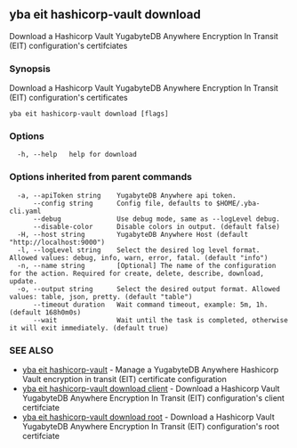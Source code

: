 ## yba eit hashicorp-vault download

Download a Hashicorp Vault YugabyteDB Anywhere Encryption In Transit (EIT) configuration's certifciates

### Synopsis

Download a Hashicorp Vault YugabyteDB Anywhere Encryption In Transit (EIT) configuration's certificates

```
yba eit hashicorp-vault download [flags]
```

### Options

```
  -h, --help   help for download
```

### Options inherited from parent commands

```
  -a, --apiToken string    YugabyteDB Anywhere api token.
      --config string      Config file, defaults to $HOME/.yba-cli.yaml
      --debug              Use debug mode, same as --logLevel debug.
      --disable-color      Disable colors in output. (default false)
  -H, --host string        YugabyteDB Anywhere Host (default "http://localhost:9000")
  -l, --logLevel string    Select the desired log level format. Allowed values: debug, info, warn, error, fatal. (default "info")
  -n, --name string        [Optional] The name of the configuration for the action. Required for create, delete, describe, download, update.
  -o, --output string      Select the desired output format. Allowed values: table, json, pretty. (default "table")
      --timeout duration   Wait command timeout, example: 5m, 1h. (default 168h0m0s)
      --wait               Wait until the task is completed, otherwise it will exit immediately. (default true)
```

### SEE ALSO

* [yba eit hashicorp-vault](yba_eit_hashicorp-vault.md)	 - Manage a YugabyteDB Anywhere Hashicorp Vault encryption in transit (EIT) certificate configuration
* [yba eit hashicorp-vault download client](yba_eit_hashicorp-vault_download_client.md)	 - Download a Hashicorp Vault YugabyteDB Anywhere Encryption In Transit (EIT) configuration's client certifciate
* [yba eit hashicorp-vault download root](yba_eit_hashicorp-vault_download_root.md)	 - Download a Hashicorp Vault YugabyteDB Anywhere Encryption In Transit (EIT) configuration's root certifciate


